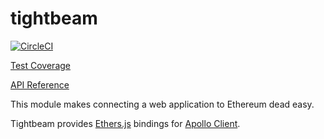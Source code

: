 # tightbeam

[![CircleCI](https://circleci.com/gh/pooltogether/tightbeam.svg?style=svg)](https://circleci.com/gh/pooltogether/tightbeam)

[Test Coverage](https://coverage.tightbeam.pooltogether.com)

[API Reference](https://docs.tightbeam.pooltogether.com)

This module makes connecting a web application to Ethereum dead easy.

Tightbeam provides [Ethers.js](https://github.com/ethers-io/ethers.js) bindings for [Apollo Client](https://github.com/apollographql/apollo-client).